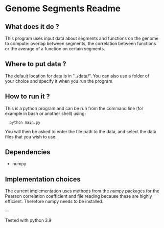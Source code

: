 # Genome Segments Readme

## What does it do ?

This program uses input data about segments and functions on the genome to
compute: overlap between segments, the correlation between functions or the
average of a function on certain segments.

## Where to put data ?

The default location for data is in "../data/". You can also use a folder of your choice and specify it when you run the program.

## How to run it ?

This is a python program and can be run from the command line (for example in
bash or another shell) using:
```
  python main.py
```
You will then be asked to enter the file path to the data, and select the data
files that you wish to use.

## Dependencies

- numpy

## Implementation choices

The current implementation uses methods from the *numpy* packages for the Pearson correlation
coefficient and file reading because these are highly efficient. 
Therefore numpy needs to be installed.

--

Tested with python 3.9

